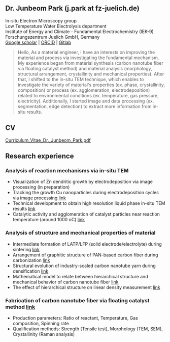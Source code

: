 ## Dr. Junbeom Park (j.park at fz-juelich.de)
In-situ Electron Microscopy group \
Low Temperature Water Electrolysis department \
Institute of Energy and Climate - Fundamental Electrochemistry (IEK-9) \
Forschungszentrum Juelich GmbH, Germany \
[Google scholar](https://scholar.google.com/citations?user=WXKca60AAAAJ&hl=en) | 
[ORCID](https://orcid.org/0000-0003-2548-2985) | 
[Gitlab](https://jugit.fz-juelich.de/junbeom_park/webpage)
> Hello, As a material engineer, I have an interests on improving the material and process via investigating the fundamental mechanism.
My experience began from material synthesis (carbon nanotube fiber via floating catalyst method) and material analysis (morphology, structural arrangement, crystallinity and mechanical properties). After that, I shifted to the in-situ TEM technique, which enables to investigate the variety of material's properties (ex. phase, crystallinity, composition) or process (ex. agglomeration, electrodeposition) related to environmental conditions (ex. temperature, gas pressure, electricity). Additionally, I started image and data processing (ex. segmentation, edge detection) to extract more information from in-situ results.

## CV
[Curriculum_Vitae_Dr._Junbeom_Park.pdf](https://github.com/junbeom-park-FZJ/publication/files/13683006/Curriculum_Vitae_Dr.Junbeom.Park.pdf)

## Research experience
### Analysis of reaction mechanisms via in-situ TEM
- Visualization of Zn dendritic growth by electrodeposition via image processing (in preparation)
- Tracking the growth Cu nanoparticles during electrodeposition cycles via image processing [link](https://doi.org/10.1002/adem.202302146)
- Technical development to obtain high resolution liquid phase in-situ TEM results [link](https://doi.org/10.1093/jmicro/dfad023)
- Catalytic activity and agglomeration of catalyst particles near reaction temperature (around 1000 oC) [link](https://doi.org/10.1016/j.carbon.2020.11.065)

### Analysis of structure and mechanical properties of material
- Intermediate formation of LATP/LFP (solid electrode/electrolyte) during sintering [link](https://doi.org/10.1002/smll.202200266)
- Arrangement of graphitic structure of PAN-based carbon fiber during carbonization [link](http://dx.doi.org/10.1021/acsami.1c13541)
- Structural evolution of industry-scaled carbon nanotube yarn during densification [link](http://doi.org/10.1016/j.carbon.2020.10.068)
- Mathematical model to relate between hierarchical structure and mechanical behavior of carbon nanotube fiber [link](https://doi.org/10.1016/j.carbon.2019.05.077)
- The effect of hierarchical structure on linear density measurement [link](https://doi.org/10.1039/C6RA26607J)

### Fabrication of carbon nanotube fiber via floating catalyst method [link](https://doi.org/10.1021/acsanm.1c00248)
- Production parameters: Ratio of reactant, Temperature, Gas composition, Spinning rate
- Qualification methods: Strength (Tensile test), Morphology (TEM, SEM), Crystallinity (Raman analysis)

